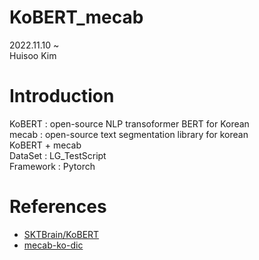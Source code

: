 # KoBERT_mecab  
2022.11.10 ~   
Huisoo Kim  
# Introduction  
KoBERT : open-source NLP transoformer BERT for Korean   
mecab : open-source text segmentation library for korean   
KoBERT + mecab   
DataSet : LG_TestScript  
Framework : Pytorch  
# References  
* [SKTBrain/KoBERT](https://github.com/SKTBrain/KoBERT)  
* [mecab-ko-dic](https://bitbucket.org/eunjeon/mecab-ko-dic/src/master/)  

